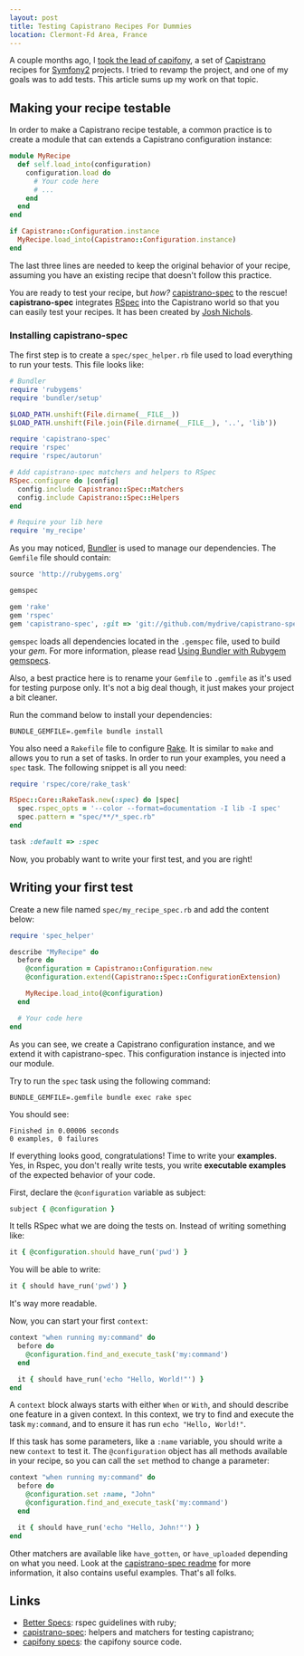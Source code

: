 ```yaml
---
layout: post
title: Testing Capistrano Recipes For Dummies
location: Clermont-Fd Area, France
---
```


A couple months ago, I [took the lead of
capifony](2012-06-22-capifony-the-cool-capistrano-recipes-for-symfony-applications),
a set of [Capistrano](https://github.com/capistrano/capistrano) recipes for
[Symfony2](http://symfony.com) projects. I tried to revamp the project, and
one of my goals was to add tests. This article sums up my work on that topic.

## Making your recipe testable

In order to make a Capistrano recipe testable, a common practice is to create a
module that can extends a Capistrano configuration instance:

```ruby
module MyRecipe
  def self.load_into(configuration)
    configuration.load do
      # Your code here
      # ...
    end
  end
end

if Capistrano::Configuration.instance
  MyRecipe.load_into(Capistrano::Configuration.instance)
end
```

The last three lines are needed to keep the original behavior of your recipe,
assuming you have an existing recipe that doesn't follow this practice.

You are ready to test your recipe, but _how?_
[capistrano-spec](https://github.com/mydrive/capistrano-spec) to the rescue!
**capistrano-spec** integrates [RSpec](http://rspec.info/) into the Capistrano
world so that you can easily test your recipes. It has been created by [Josh
Nichols](https://github.com/technicalpickles).

### Installing capistrano-spec

The first step is to create a `spec/spec_helper.rb` file used to load everything
to run your tests. This file looks like:

```ruby
# Bundler
require 'rubygems'
require 'bundler/setup'

$LOAD_PATH.unshift(File.dirname(__FILE__))
$LOAD_PATH.unshift(File.join(File.dirname(__FILE__), '..', 'lib'))

require 'capistrano-spec'
require 'rspec'
require 'rspec/autorun'

# Add capistrano-spec matchers and helpers to RSpec
RSpec.configure do |config|
  config.include Capistrano::Spec::Matchers
  config.include Capistrano::Spec::Helpers
end

# Require your lib here
require 'my_recipe'
```

As you may noticed, [Bundler](http://gembundler.com/) is used to manage our
dependencies. The `Gemfile` file should contain:

```ruby
source 'http://rubygems.org'

gemspec

gem 'rake'
gem 'rspec'
gem 'capistrano-spec', :git => 'git://github.com/mydrive/capistrano-spec.git'
```

`gemspec` loads all dependencies located in the `.gemspec` file, used to build your
_gem_. For more information, please read [Using Bundler with Rubygem
gemspecs](http://gembundler.com/rubygems.html).

Also, a best practice here is to rename your `Gemfile` to `.gemfile` as
it's used for testing purpose only. It's not a big deal though, it just makes
your project a bit cleaner.

Run the command below to install your dependencies:

    BUNDLE_GEMFILE=.gemfile bundle install

You also need a `Rakefile` file to configure [Rake](http://rake.rubyforge.org/).
It is similar to `make` and allows you to run a set of tasks. In order to run
your examples, you need a `spec` task. The following snippet is all you need:

```ruby
require 'rspec/core/rake_task'

RSpec::Core::RakeTask.new(:spec) do |spec|
  spec.rspec_opts = '--color --format=documentation -I lib -I spec'
  spec.pattern = "spec/**/*_spec.rb"
end

task :default => :spec
```

Now, you probably want to write your first test, and you are right!

## Writing your first test

Create a new file named `spec/my_recipe_spec.rb` and add the content below:

```ruby
require 'spec_helper'

describe "MyRecipe" do
  before do
    @configuration = Capistrano::Configuration.new
    @configuration.extend(Capistrano::Spec::ConfigurationExtension)

    MyRecipe.load_into(@configuration)
  end

  # Your code here
end
```

As you can see, we create a Capistrano configuration instance, and we extend it
with capistrano-spec. This configuration instance is injected into our module.

Try to run the `spec` task using the following command:

    BUNDLE_GEMFILE=.gemfile bundle exec rake spec

You should see:

    Finished in 0.00006 seconds
    0 examples, 0 failures

If everything looks good, congratulations! Time to write your **examples**. Yes,
in Rspec, you don't really write tests, you write **executable examples** of the
expected behavior of your code.

First, declare the `@configuration` variable as subject:

```ruby
subject { @configuration }
```

It tells RSpec what we are doing the tests on. Instead of writing something
like:

```ruby
it { @configuration.should have_run('pwd') }
```

You will be able to write:

```ruby
it { should have_run('pwd') }
```

It's way more readable.

Now, you can start your first `context`:

```ruby
context "when running my:command" do
  before do
    @configuration.find_and_execute_task('my:command')
  end

  it { should have_run('echo "Hello, World!"') }
end
```

A `context` block always starts with either `When` or `With`, and should
describe one feature in a given context. In this context, we try to find and
execute the task `my:command`, and to ensure it has run `echo "Hello, World!"`.

If this task has some parameters, like a `:name` variable, you should write a
new `context` to test it. The `@configuration` object has all methods available
in your recipe, so you can call the `set` method to change a parameter:

```ruby
context "when running my:command" do
  before do
    @configuration.set :name, "John"
    @configuration.find_and_execute_task('my:command')
  end

  it { should have_run('echo "Hello, John!"') }
end
```

Other matchers are available like `have_gotten`, or `have_uploaded` depending on
what you need. Look at the
[capistrano-spec readme](https://github.com/mydrive/capistrano-spec#testing) for more
information, it also contains useful examples. That's all folks.

## Links

- [Better Specs](http://betterspecs.org/): rspec guidelines with ruby;
- [capistrano-spec](https://github.com/mydrive/capistrano-spec): helpers and
  matchers for testing capistrano;
- [capifony specs](https://github.com/everzet/capifony/tree/master/spec): the
  capifony source code.
